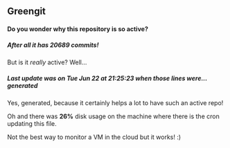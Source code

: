 ## Greengit

#### Do you wonder why this repository is so active?

##### After all it has 20689 commits!

But is it *really* active? Well...

##### Last update was on Tue Jun 22 at 21:25:23 when those lines were... generated

Yes, generated, because it certainly helps a lot to have such an active repo!

Oh and there was **26%** disk usage on the machine
where there is the cron updating this file.

Not the best way to monitor a VM in the cloud but it works! :)
